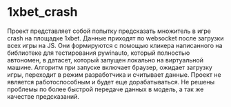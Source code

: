 # 1xbet_crash
 Проект представляет собой попытку предсказать множитель в игре crash на площадке 1xbet.
Данные приходят по websocket после загрузки всех игры на JS. Они формируются с помощью кликера написанного
на библиотеке для тестирования pywinauto, который полностью автономен, в датасет, который запущен 
локально на виртуальной машине. Алгоритм при запуске включает браузер,
ожидает загрузку игры, переходит в режим разработчика и считывает данные. Проект не является работоспособным и будет еще 
дорабатываться. Не решены проблемы по более быстрой передаче данных в модель, а так же качестве предсказаний. 
